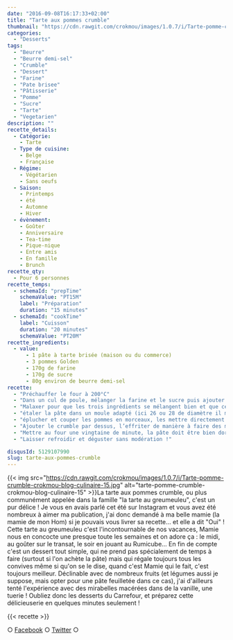 ```yaml
---
date: "2016-09-08T16:17:33+02:00"
title: "Tarte aux pommes crumble"
thumbnail: "https://cdn.rawgit.com/crokmou/images/1.0.7/i/Tarte-pomme-crumble-crokmou-blog-culinaire-16.jpg"
categories:
  - "Desserts"
tags:
  - "Beurre"
  - "Beurre demi-sel"
  - "Crumble"
  - "Dessert"
  - "Farine"
  - "Pate brisee"
  - "Pâtisserie"
  - "Pomme"
  - "Sucre"
  - "Tarte"
  - "Vegetarien"
description: ""
recette_details:
  - Catégorie:
    - Tarte
  - Type de cuisine:
    - Belge
    - Française
  - Régime:
    - Végétarien
    - Sans oeufs
  - Saison:
    - Printemps
    - été
    - Automne
    - Hiver
  - évènement:
    - Goûter
    - Anniversaire
    - Tea-time
    - Pique-nique
    - Entre amis
    - En famille
    - Brunch
recette_qty:
  - Pour 6 personnes
recette_temps:
  - schemaId: "prepTime"
    schemaValue: "PT15M"
    label: "Préparation"
    duration: "15 minutes"
  - schemaId: "cookTime"
    label: "Cuisson"
    duration: "20 minutes"
    schemaValue: "PT20M"
recette_ingredients:
  - value:
      - 1 pâte à tarte brisée (maison ou du commerce)
      - 3 pommes Golden
      - 170g de farine
      - 170g de sucre
      - 80g environ de beurre demi-sel
recette:
  - "Préchauffer le four à 200°C"
  - "Dans un cul de poule, mélanger la farine et le sucre puis ajouter le beurre mou ![tarte-pomme-crumble-crokmou-blog-culinaire-01](https://cdn.rawgit.com/crokmou/images/1.0.7/i/Tarte-pomme-crumble-crokmou-blog-culinaire-01.jpg)![tarte-pomme-crumble-crokmou-blog-culinaire-02](https://cdn.rawgit.com/crokmou/images/1.0.7/i/Tarte-pomme-crumble-crokmou-blog-culinaire-02.jpg)![tarte-pomme-crumble-crokmou-blog-culinaire-03](https://cdn.rawgit.com/crokmou/images/1.0.7/i/Tarte-pomme-crumble-crokmou-blog-culinaire-03.jpg)![tarte-pomme-crumble-crokmou-blog-culinaire-04](https://cdn.rawgit.com/crokmou/images/1.0.7/i/Tarte-pomme-crumble-crokmou-blog-culinaire-04.jpg)"
  - "Malaxer pour que les trois ingrédients se mélangent bien et que cela donne une pâte friable, le crumble ![tarte-pomme-crumble-crokmou-blog-culinaire-07](https://cdn.rawgit.com/crokmou/images/1.0.7/i/Tarte-pomme-crumble-crokmou-blog-culinaire-07.jpg)![tarte-pomme-crumble-crokmou-blog-culinaire-05](https://cdn.rawgit.com/crokmou/images/1.0.7/i/Tarte-pomme-crumble-crokmou-blog-culinaire-05.jpg)"
  - "étaler la pâte dans un moule adapté (ici 26 ou 28 de diamètre il me semble) et replier les bords en faisant une petite déco de votre choix ![tarte-pomme-crumble-crokmou-blog-culinaire-09](https://cdn.rawgit.com/crokmou/images/1.0.7/i/Tarte-pomme-crumble-crokmou-blog-culinaire-09.jpg)"
  - "éplucher et couper les pommes en morceaux, les mettre directement dans le moule ![tarte-pomme-crumble-crokmou-blog-culinaire-10](https://cdn.rawgit.com/crokmou/images/1.0.7/i/Tarte-pomme-crumble-crokmou-blog-culinaire-10.jpg)![tarte-pomme-crumble-crokmou-blog-culinaire-11](https://cdn.rawgit.com/crokmou/images/1.0.7/i/Tarte-pomme-crumble-crokmou-blog-culinaire-11.jpg)"
  - "Ajouter le crumble par dessus, l’effriter de manière à faire des morceaux plus ou moins gros ![tarte-pomme-crumble-crokmou-blog-culinaire-12](https://cdn.rawgit.com/crokmou/images/1.0.7/i/Tarte-pomme-crumble-crokmou-blog-culinaire-12.jpg)"
  - "Mettre au four une vingtaine de minute, la pâte doit être bien dorée et le crumble également"
  - "Laisser refroidir et déguster sans modération !"

disqusId: 5129107990
slug: tarte-aux-pommes-crumble
---
```


{{< img src="https://cdn.rawgit.com/crokmou/images/1.0.7/i/Tarte-pomme-crumble-crokmou-blog-culinaire-15.jpg" alt="tarte-pomme-crumble-crokmou-blog-culinaire-15" >}}La tarte aux pommes crumble, ou plus communément appelée dans la famille "la tarte au greumeuleu", c'est un pur délice ! Je vous en avais parlé cet été sur Instagram et vous avez été nombreux à aimer ma publication, j'ai donc demandé à ma belle mamie (la mamie de mon Hom) si je pouvais vous livrer sa recette... et elle a dit "Oui" ! Cette tarte au greumeuleu c'est l'incontournable de nos vacances, Mamie nous en concocte une presque toute les semaines et on adore ça : le midi, au goûter sur le transat, le soir en jouant au Rumicube... En fin de compte c'est un dessert tout simple, qui ne prend pas spécialement de temps à faire (surtout si l'on achète la pâte) mais qui régale toujours tous les convives même si qu'on se le dise, quand c'est Mamie qui le fait, c'est toujours meilleur. Déclinable avec de nombreux fruits (et légumes aussi je suppose, mais opter pour une pâte feuilletée dans ce cas), j'ai d'ailleurs tenté l'expérience avec des mirabelles macérées dans de la vanille, une tuerie ! Oubliez donc les desserts du Carrefour, et préparez cette délicieuserie en quelques minutes seulement !

{{< recette >}}

○ [Facebook](https://www.facebook.com/crokmou.blog) ○ [Twitter](https://twitter.com/Crokmou) ○
